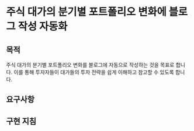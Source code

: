 # 주식 대가의 분기별 포트폴리오 변화에 블로그 작성 자동화

## 목적

주식 대가의 분기별 포트폴리오 변화를 블로그에 자동으로 작성하는 것을 목표로 합니다. 이를 통해 투자자들이 대가들의 투자 전략을 쉽게 이해하고 참고할 수 있도록 합니다.

## 요구사항

## 구현 지침

